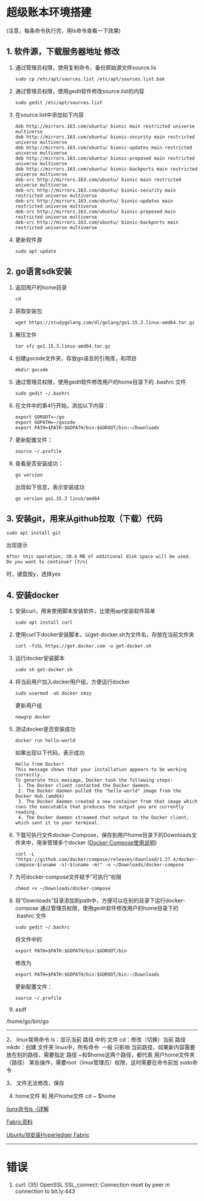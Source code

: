 # 超级账本环境搭建
(注意，每条命令执行完，用ls命令查看一下效果)
## 1. 软件源，下载服务器地址 修改
1. 通过管理员权限，使用复制命令，备份原始源文件source.lis
   ```
   sudo cp /etc/apt/sources.list /etc/apt/sources.list.bak
   ```
2. 通过管理员权限，使用gedit软件修改source.list的内容
   ```
   sudo gedit /etc/apt/sources.list
   ```
3. 在source.list中添加如下内容
   ``` 
   deb http://mirrors.163.com/ubuntu/ bionic main restricted universe multiverse
   deb http://mirrors.163.com/ubuntu/ bionic-security main restricted universe multiverse
   deb http://mirrors.163.com/ubuntu/ bionic-updates main restricted universe multiverse
   deb http://mirrors.163.com/ubuntu/ bionic-proposed main restricted universe multiverse
   deb http://mirrors.163.com/ubuntu/ bionic-backports main restricted universe multiverse
   deb-src http://mirrors.163.com/ubuntu/ bionic main restricted universe multiverse
   deb-src http://mirrors.163.com/ubuntu/ bionic-security main restricted universe multiverse
   deb-src http://mirrors.163.com/ubuntu/ bionic-updates main restricted universe multiverse
   deb-src http://mirrors.163.com/ubuntu/ bionic-proposed main restricted universe multiverse
   deb-src http://mirrors.163.com/ubuntu/ bionic-backports main restricted universe multiverse
   ```
1. 更新软件源
   ```
   sudo apt update
   ```
## 2. go语言sdk安装
1. 返回用户的home目录
   ```
   cd
   ```
2. 获取安装包
   ```
   wget https://studygolang.com/dl/golang/go1.15.3.linux-amd64.tar.gz
   ```
3. 解压文件
   ```
   tar xfz go1.15.3.linux-amd64.tar.gz
   ```
4. 创建gocode文件夹，存放go语言的引用库，和项目
   ```
   mkdir gocode
   ```
5. 通过管理员权限，使用gedit软件修改用户的home目录下的 .bashrc 文件
   ```
   sudo gedit ~/.bashrc
   ```
6. 在文件中的第4行开始，添加以下内容：
   ```
   export GOROOT=~/go
   export GOPATH=~/gocode
   export PATH=$PATH:$GOPATH/bin:$GOROOT/bin:~/Downloads
   ```
7. 更新配置文件：
   ```
   source ~/.profile
   ```
8. 查看是否安装成功：
   ```
   go version
   ```
   出现如下信息，表示安装成功
   ```
   go version go1.15.3 linux/amd64
   ```
## 3. 安装git，用来从github拉取（下载）代码
```
sudo apt install git
```
出现提示
   ```
   After this operation, 38.4 MB of additional disk space will be used.
   Do you want to continue? [Y/n] 
   ```
时，键盘按y，选择yes
## 4. 安装docker
1. 安装curl，用来使用脚本安装软件，比使用apt安装软件简单
   ```
   sudo apt install curl
   ```
2. 使用curl下docker安装脚本，以get-docker.sh为文件名，存放在当前文件夹
   ```
   curl -fsSL https://get.docker.com -o get-docker.sh
   ```
3. 运行docker安装脚本
   ```
   sudo sh get-docker.sh
   ```
4. 将当前用户加入docker用户组，方便运行docker
   ```
   sudo usermod -aG docker smzy
   ```
   更新用户组
   ```
   newgrp docker
   ```
5. 测试docker是否安装成功
   ```
   docker run hello-world
   ```
   如果出现以下代码，表示成功
   ```
   Hello from Docker!
   This message shows that your installation appears to be working correctly.
   To generate this message, Docker took the following steps:
    1. The Docker client contacted the Docker daemon.
    2. The Docker daemon pulled the "hello-world" image from the Docker Hub.(amd64)
    3. The Docker daemon created a new container from that image which runs the executable that produces the output you are currently reading.
    4. The Docker daemon streamed that output to the Docker client, which sent it to your terminal.
    ```
6. 下载可执行文件docker-Compose，保存到用户home目录下的Downloads文件夹中，用来管理多个docker ([Docker-Compose使用说明](https://blog.csdn.net/zxc123e/article/details/79041532))
   ```
   curl -L "https://github.com/docker/compose/releases/download/1.27.4/docker-compose-$(uname -s)-$(uname -m)" -o ~/Downloads/docker-compose
   ```
7. 为可docker-compose文件赋予“可执行”权限
   ```
   chmod +x ~/Downloads/docker-compose
   ```
8. 将“Downloads”目录添加到path中，方便可以在别的目录下运行docker-compose
通过管理员权限，使用gedit软件修改用户的home目录下的 .bashrc 文件
   ```
   sudo gedit ~/.bashrc
   ```
   将文件中的
   ```
   export PATH=$PATH:$GOPATH/bin:$GOROOT/bin
   ```
   修改为
   ```
   export PATH=$PATH:$GOPATH/bin:$GOROOT/bin:~/Downloads
   ```
   更新配置文件：
   ```
   source ~/.profile
   ```
9. asdf


/home/go/bin/go




---
2、 linux常用命令
ls：显示当前  路径 中的 文件
cd：修改（切换）当前  路径
mkdir：创建  文件夹
linux中，所有命令· 一般 只影响  当前路径，如果新内容需要放在别的路径，需要指定 路径
~和$home这两个路径，都代表 用户home文件夹（路径）
某些操作，需要root（linux管理员）权限，这时需要在命令前加  sudo命令

3、 文件无法修改，保存

4. home文件   和   用户home文件
cd  ~  $home



<a href="https://blog.csdn.net/sjzs5590/article/details/8254527" target = "_blank">liunx命令ls -l详解</a>

[Fabric资料](https://blog.csdn.net/u010145988/category_10244814.html)

[Ubuntu18安装Hyperledger Fabric](https://blog.csdn.net/zhanglingge/article/details/106208491)

---
# 错误
1. curl: (35) OpenSSL SSL_connect: Connection reset by peer in connection to bit.ly:443 

